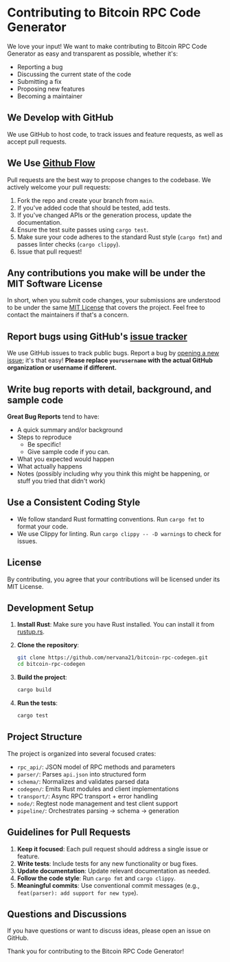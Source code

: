 # Contributing to Bitcoin RPC Code Generator

We love your input! We want to make contributing to Bitcoin RPC Code Generator as easy and transparent as possible, whether it's:

- Reporting a bug
- Discussing the current state of the code
- Submitting a fix
- Proposing new features
- Becoming a maintainer

## We Develop with GitHub

We use GitHub to host code, to track issues and feature requests, as well as accept pull requests.

## We Use [Github Flow](https://guides.github.com/introduction/flow/index.html)

Pull requests are the best way to propose changes to the codebase. We actively welcome your pull requests:

1. Fork the repo and create your branch from `main`.
2. If you've added code that should be tested, add tests.
3. If you've changed APIs or the generation process, update the documentation.
4. Ensure the test suite passes using `cargo test`.
5. Make sure your code adheres to the standard Rust style (`cargo fmt`) and passes linter checks (`cargo clippy`).
6. Issue that pull request!

## Any contributions you make will be under the MIT Software License

In short, when you submit code changes, your submissions are understood to be under the same [MIT License](http://choosealicense.com/licenses/mit/) that covers the project. Feel free to contact the maintainers if that's a concern.

## Report bugs using GitHub's [issue tracker](https://github.com/nervana21/bitcoin-rpc-codegen/issues)

We use GitHub issues to track public bugs. Report a bug by [opening a new issue](https://github.com/nervana21/bitcoin-rpc-codegen/issues/new); it's that easy! **Please replace `yourusername` with the actual GitHub organization or username if different.**

## Write bug reports with detail, background, and sample code

**Great Bug Reports** tend to have:

- A quick summary and/or background
- Steps to reproduce
  - Be specific!
  - Give sample code if you can.
- What you expected would happen
- What actually happens
- Notes (possibly including why you think this might be happening, or stuff you tried that didn't work)

## Use a Consistent Coding Style

- We follow standard Rust formatting conventions. Run `cargo fmt` to format your code.
- We use Clippy for linting. Run `cargo clippy -- -D warnings` to check for issues.

## License

By contributing, you agree that your contributions will be licensed under its MIT License.

## Development Setup

1. **Install Rust**: Make sure you have Rust installed. You can install it from [rustup.rs](https://rustup.rs/).

2. **Clone the repository**:

   ```bash
   git clone https://github.com/nervana21/bitcoin-rpc-codegen.git
   cd bitcoin-rpc-codegen
   ```

3. **Build the project**:

   ```bash
   cargo build
   ```

4. **Run the tests**:

   ```bash
   cargo test
   ```

## Project Structure

The project is organized into several focused crates:

- `rpc_api/`: JSON model of RPC methods and parameters
- `parser/`: Parses `api.json` into structured form
- `schema/`: Normalizes and validates parsed data
- `codegen/`: Emits Rust modules and client implementations
- `transport/`: Async RPC transport + error handling
- `node/`: Regtest node management and test client support
- `pipeline/`: Orchestrates parsing → schema → generation

## Guidelines for Pull Requests

1. **Keep it focused**: Each pull request should address a single issue or feature.
2. **Write tests**: Include tests for any new functionality or bug fixes.
3. **Update documentation**: Update relevant documentation as needed.
4. **Follow the code style**: Run `cargo fmt` and `cargo clippy`.
5. **Meaningful commits**: Use conventional commit messages (e.g., `feat(parser): add support for new type`).

## Questions and Discussions

If you have questions or want to discuss ideas, please open an issue on GitHub.

Thank you for contributing to the Bitcoin RPC Code Generator!
